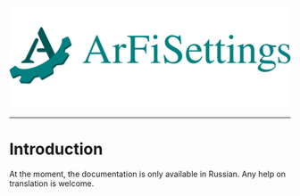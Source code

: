 ![ArFiSettings](assets/images/github-logo.png)
___
# Introduction

At the moment, the documentation is only available in Russian. Any help on translation is welcome.
